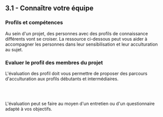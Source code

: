 ## 3.1 - Connaître votre équipe

### Profils et compétences

Au sein d'un projet, des personnes avec des profils de connaissance différents vont se croiser. La ressource ci-dessous peut vous aider à accompagner les personnes dans leur sensibilisation et leur acculturation au sujet.

### Evaluer le profil des membres du projet

L'évaluation des profil doit vous permettre de proposer des parcours d'acculturation aux profils débutants et intermédiaires.

<br></br>

L'évaluation peut se faire au moyen d'un entretien ou d'un questionnaire adapté à vos objectifs.
